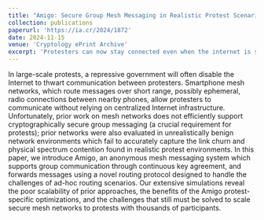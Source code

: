 ```yaml
---
title: "Amigo: Secure Group Mesh Messaging in Realistic Protest Scenarios"
collection: publications
paperurl: 'https://ia.cr/2024/1872'
date: 2024-11-15
venue: 'Cryptology ePrint Archive'
excerpt: 'Protesters can now stay connected even when the internet is shut down, thanks to Amigo, a clever mesh messaging system that keeps chats secure and anonymous in chaotic, protest-like conditions. Unlike older systems, Amigo handles the messy, real-world challenges of unreliable connections and large groups with smart routing and continuous key agreement.' 
---
```

In large-scale protests, a repressive government will often disable the Internet to thwart communication between protesters. Smartphone mesh networks, which route messages over short range, possibly ephemeral, radio connections between nearby phones, allow protesters to communicate without relying on centralized Internet infrastructure. Unfortunately, prior work on mesh networks does not efficiently support cryptographically secure group messaging (a crucial requirement for protests); prior networks were also evaluated in unrealistically benign network environments which fail to accurately capture the link churn and physical spectrum contention found in realistic protest environments. In this paper, we introduce Amigo, an anonymous mesh messaging system which supports group communication through continuous key agreement, and forwards messages using a novel routing protocol designed to handle the challenges of ad-hoc routing scenarios. Our extensive simulations reveal the poor scalability of prior approaches, the benefits of the Amigo protest-specific optimizations, and the challenges that still must be solved to scale secure mesh networks to protests with thousands of participants.
